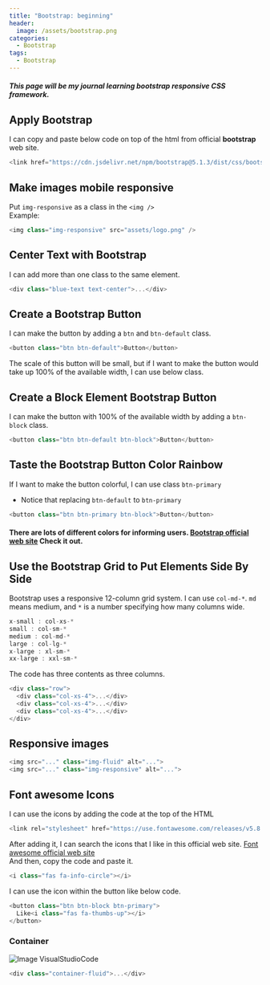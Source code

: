 ```yaml
---
title: "Bootstrap: beginning"
header:
  image: /assets/bootstrap.png
categories:
  - Bootstrap
tags:
  - Bootstrap
---
```


##### This page will be my journal learning bootstrap responsive CSS framework.

## Apply Bootstrap

I can copy and paste below code on top of the html from official **bootstrap** web site.

```js
<link href="https://cdn.jsdelivr.net/npm/bootstrap@5.1.3/dist/css/bootstrap.min.css" rel="stylesheet" integrity="sha384-1BmE4kWBq78iYhFldvKuhfTAU6auU8tT94WrHftjDbrCEXSU1oBoqyl2QvZ6jIW3" crossorigin="anonymous">
```

## Make images mobile responsive

Put `img-responsive` as a class in the `<img />`  
Example:

```js
<img class="img-responsive" src="assets/logo.png" />
```

## Center Text with Bootstrap

I can add more than one class to the same element.

```js
<div class="blue-text text-center">...</div>
```

## Create a Bootstrap Button

I can make the button by adding a `btn` and `btn-default` class.

```js
<button class="btn btn-default">Button</button>
```

The scale of this button will be small, but if I want to make the button would take up 100% of the available width, I can use below class.

## Create a Block Element Bootstrap Button

I can make the button with 100% of the available width by adding a `btn-block` class.

```js
<button class="btn btn-default btn-block">Button</button>
```

## Taste the Bootstrap Button Color Rainbow

If I want to make the button colorful, I can use class `btn-primary`

- Notice that replacing `btn-default` to `btn-primary`

```js
<button class="btn btn-primary btn-block">Button</button>
```

#### There are lots of different colors for informing users. [Bootstrap official web site](https://getbootstrap.com/docs/5.1/components/buttons/) Check it out.

## Use the Bootstrap Grid to Put Elements Side By Side

Bootstrap uses a responsive 12-column grid system. I can use `col-md-*`. `md` means medium, and `*` is a number specifying how many columns wide.

```js
x-small : col-xs-*
small : col-sm-*
medium : col-md-*
large : col-lg-*
x-large : xl-sm-*
xx-large : xxl-sm-*
```

The code has three contents as three columns.

```js
<div class="row">
  <div class="col-xs-4">...</div>
  <div class="col-xs-4">...</div>
  <div class="col-xs-4">...</div>
</div>
```

## Responsive images

```js
<img src="..." class="img-fluid" alt="...">
<img src="..." class="img-responsive" alt="...">
```

## Font awesome Icons

I can use the icons by adding the code at the top of the HTML

```js
<link rel="stylesheet" href="https://use.fontawesome.com/releases/v5.8.1/css/all.css" integrity="sha384-50oBUHEmvpQ+1lW4y57PTFmhCaXp0ML5d60M1M7uH2+nqUivzIebhndOJK28anvf" crossorigin="anonymous">
```

After adding it, I can search the icons that I like in this official web site. [Font awesome official web site](https://fontawesome.com/)  
And then, copy the code and paste it.

```js
<i class="fas fa-info-circle"></i>
```

I can use the icon within the button like below code.

```js
<button class="btn btn-block btn-primary">
  Like<i class="fas fa-thumbs-up"></i>
</button>
```

### Container

![Image VisualStudioCode](/assets/container.jpg)

```js
<div class="container-fluid">...</div>
```
